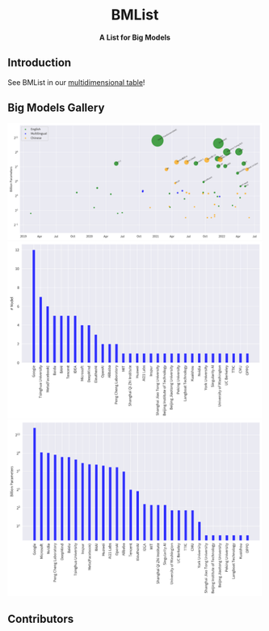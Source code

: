 <div align="center">

<h1>BMList</h1>

**A List for Big Models**

</div>

## Introduction

See BMList in our [multidimensional table](https://a0qwpgc3qv.feishu.cn/base/bascn2lp9dYCNe6GKdRd5sfPwhd)!

## Big Models Gallery

<img src="figures/scatter.png" width="1000px">

<img src="figures/bar_cnt.png" width="1000px">

<img src="figures/bar_params.png" width="1000px">

## Contributors

<!-- <a href="https://github.com/OpenBMB/BMList/graphs/contributors">
  <img src="https://contrib.rocks/image?repo=OpenBMB/BMList" />
</a> -->
